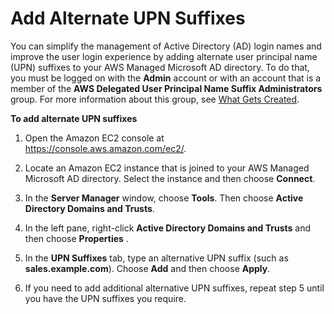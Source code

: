 # Add Alternate UPN Suffixes<a name="ms_ad_upn_suffixes"></a>

You can simplify the management of Active Directory \(AD\) login names and improve the user login experience by adding alternate user principal name \(UPN\) suffixes to your AWS Managed Microsoft AD directory\. To do that, you must be logged on with the **Admin** account or with an account that is a member of the **AWS Delegated User Principal Name Suffix Administrators** group\. For more information about this group, see [What Gets Created](ms_ad_getting_started_what_gets_created.md)\.

**To add alternate UPN suffixes**

1. Open the Amazon EC2 console at [https://console\.aws\.amazon\.com/ec2/](https://console.aws.amazon.com/ec2/)\.

1. Locate an Amazon EC2 instance that is joined to your AWS Managed Microsoft AD directory\. Select the instance and then choose **Connect**\.

1. In the **Server Manager** window, choose **Tools**\. Then choose **Active Directory Domains and Trusts**\. 

1. In the left pane, right\-click **Active Directory Domains and Trusts** and then choose **Properties** \.

1. In the **UPN Suffixes** tab, type an alternative UPN suffix \(such as **sales\.example\.com**\)\. Choose **Add** and then choose **Apply**\.

1. If you need to add additional alternative UPN suffixes, repeat step 5 until you have the UPN suffixes you require\.